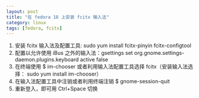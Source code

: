 ```yaml
---
layout: post
title: "在 fedora 18 上安装 fcitx 输入法"
category: linux
tags: [fedora, fcitx]
---
```

1. 安装 fcitx 输入法及配置工具: sudo yum install fcitx-pinyin fcitx-configtool
2. 配置以允许使用 iBus 之外的输入法：gsettings set org.gnome.settings-daemon.plugins.keyboard active false
3. 在终端使用 $ im-chooser 或者利用输入法配置工具选择 fcitx（安装输入法选择： sudo yum install im-chooser）
4. 在输入法配置工具中注销或者利用终端注销 $ gnome-session-quit
5. 重新登入，即可用 Ctrl+Space 切换

